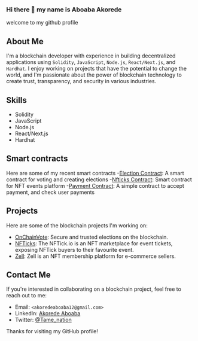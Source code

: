 ### Hi there 👋 my name is Aboaba Akorede

welcome to my github profile

## About Me

I'm a blockchain developer with experience in building decentralized applications using `Solidity`, `JavaScript`, `Node.js`, `React/Next.js`, and `Hardhat`. I enjoy working on projects that have the potential to change the world, and I'm passionate about the power of blockchain technology to create trust, transparency, and security in various industries.

## Skills

- Solidity
- JavaScript
- Node.js
- React/Next.js
- Hardhat

## Smart contracts 
Here are some of my recent smart contracts 
-[Election Contract](https://github.com/akorede12/My-Smart-contracts/tree/main/Election%20contracts): A smart contract for voting and creating elections
-[Nfticks Contract](https://github.com/akorede12/My-Smart-contracts/tree/main/Nfticks%20contract): Smart contract for NFT events platform
-[Payment Contract](https://github.com/akorede12/My-Smart-contracts/tree/main/Payment%20%26%20verification): A simple contract to accept payment, and check user payments 

## Projects

Here are some of the blockchain projects I'm working on:

- [OnChainVote](https://github.com/akorede12/onchainVote): Secure and trusted elections on the blockchain.
- [NFTicks](https://github.com/akorede12/NFTicks/tree/test): The NFTick.io is an NFT marketplace for event tickets, exposing NFTick buyers to their favourite event.
- [Zell](https://github.com/akorede12/Zell): Zell is an NFT membership platform for e-commerce sellers.


## Contact Me

If you're interested in collaborating on a blockchain project, feel free to reach out to me:

- Email: `<akoredeaboaba12@gmail.com>`
- LinkedIn: [Akorede Aboaba](https://www.linkedin.com/in/akorede-aboaba-306b3716a)
- Twitter: [@Tame_nation](https://twitter.com/Tame_nation)

Thanks for visiting my GitHub profile!
<!--
**akorede12/akorede12** is a ✨ _special_ ✨ repository because its `README.md` (this file) appears on your GitHub profile.

Here are some ideas to get you started:

- 🔭 I’m currently working on ...
- 🌱 I’m currently learning ...
- 👯 I’m looking to collaborate on ...
- 🤔 I’m looking for help with ...
- 💬 Ask me about ...
- 📫 How to reach me: ...
- 😄 Pronouns: ...
- ⚡ Fun fact: ...
-->
